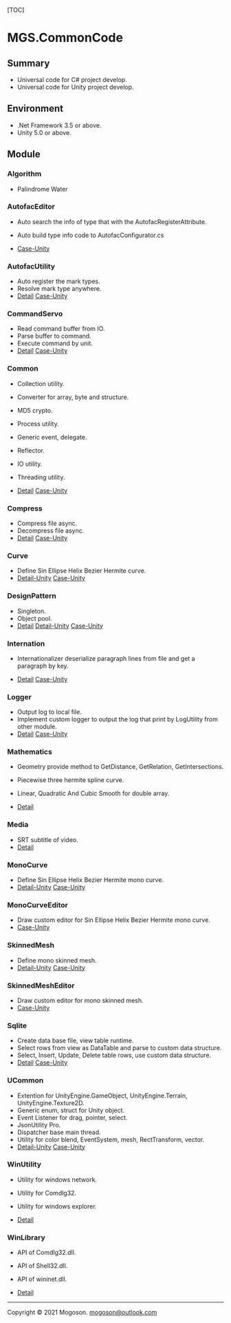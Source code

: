 [TOC]

# MGS.CommonCode

## Summary
- Universal code for C# project develop.
- Universal code for Unity project develop.

## Environment

- .Net Framework 3.5 or above.
- Unity 5.0 or above.

## Module

### Algorithm

- Palindrome Water

### AutofacEditor

- Auto search the info of type that with the AutofacRegisterAttribute.
- Auto build type info code to AutofacConfigurator.cs

- [Case-Unity](https://github.com/mogoson/MGS.Autofac)

### AutofacUtility

- Auto register the mark types.
- Resolve mark type anywhere.
- [Detail](./Attachment/README/MGS.AutofacUtility.md)  [Case-Unity](https://github.com/mogoson/MGS.Autofac)

### CommandServo

- Read command buffer from IO.
- Parse buffer to command.
- Execute command by unit.
- [Detail](./Attachment/README/MGS.CommandServo.md)  [Case-Unity](https://github.com/mogoson/MGS.CommandServo)

### Common

- Collection utility.

- Converter for array, byte and structure.
- MD5 crypto.
- Process utility.
- Generic event, delegate.
-  Reflector.
-  IO utility.
-  Threading utility.
- [Detail](./Attachment/README/MGS.Common.md)  [Case-Unity](https://github.com/mogoson/MGS.CommonUtility)

### Compress

- Compress file async.
- Decompress file async.
- [Detail](./Attachment/README/MGS.Compress.md)  [Case-Unity](https://github.com/mogoson/MGS.Compress)

### Curve

- Define Sin Ellipse Helix Bezier Hermite curve.
- [Detail-Unity](./Attachment/README/MGS.Curve.md)  [Case-Unity](https://github.com/mogoson/MGS.MonoCurve)

### DesignPattern

- Singleton.
- Object pool.
- [Detail](./Attachment/README/MGS.DesignPattern.md)  [Detail-Unity](./Attachment/README/MGS.UDesignPattern.md)  [Case-Unity](https://github.com/mogoson/MGS.ObjectPool)

### Internation

- Internationalizer deserialize paragraph lines from file and get a paragraph by key.

- [Detail](./Attachment/README/MGS.Internation.md)  [Case-Unity](https://github.com/mogoson/MGS.Internation)

### Logger
- Output log to local file.
- Implement custom logger to output the log that print by LogUtility from other module.
- [Detail](./Attachment/README/MGS.Logger.md)  [Case-Unity](https://github.com/mogoson/MGS.Logger)

### Mathematics

- Geometry provide method to GetDistance, GetRelation, GetIntersections.
- Piecewise three hermite spline curve.
- Linear, Quadratic And Cubic Smooth for double array.

- [Detail](./Attachment/README/MGS.Mathematics.md)

### Media

- SRT subtitle of video.
- [Detail](./Attachment/README/MGS.Media.md)

### MonoCurve

- Define Sin Ellipse Helix Bezier Hermite mono curve.
- [Detail-Unity](./Attachment/README/MGS.MonoCurve.md)  [Case-Unity](https://github.com/mogoson/MGS.MonoCurve)

### MonoCurveEditor

- Draw custom editor for Sin Ellipse Helix Bezier Hermite mono curve.
- [Case-Unity](https://github.com/mogoson/MGS.MonoCurve)

### SkinnedMesh

- Define mono skinned mesh.
- [Detail-Unity](./Attachment/README/MGS.SkinnedMesh.md)  [Case-Unity](https://github.com/mogoson/MGS.SkinnedMesh)

### SkinnedMeshEditor

- Draw custom editor for mono skinned mesh.
- [Case-Unity](https://github.com/mogoson/MGS.SkinnedMesh)

### Sqlite

- Create data base file, view table runtime.
- Select rows from view as DataTable and parse to custom data structure.
- Select, Insert, Update, Delete table rows, use custom data structure.
- [Detail](./Attachment/README/MGS.Sqlite.md)  [Case-Unity](https://github.com/mogoson/MGS.Sqlite)

### UCommon

- Extention for UnityEngine.GameObject, UnityEngine.Terrain, UnityEngine.Texture2D.
- Generic enum, struct for Unity object.
- Event Listener for drag, pointer, select.
- JsonUtility Pro.
- Dispatcher base main thread.
- Utility for color blend, EventSystem, mesh, RectTransform, vector.
- [Detail-Unity](./Attachment/README/MGS.UCommon.md)  [Case-Unity](https://github.com/mogoson/MGS.CommonUtility)

### WinUtility

- Utility for windows network.
- Utility for Comdlg32.
- Utility for windows explorer.

- [Detail](./Attachment/README/MGS.WinUtility.md)

### WinLibrary

- API of Comdlg32.dll.
- API of Shell32.dll.
- API of wininet.dll.

- [Detail](./Attachment/README/MGS.WinLibrary.md)

------

Copyright © 2021 Mogoson.	mogoson@outlook.com